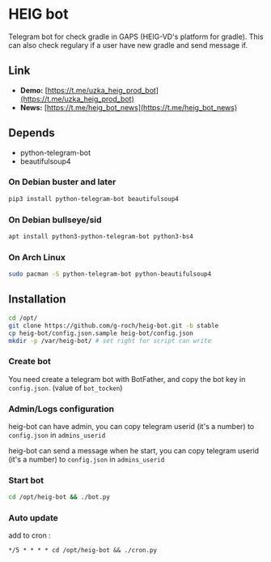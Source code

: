# HEIG bot
Telegram bot for check gradle in GAPS (HEIG-VD's platform for gradle).
This can also check regulary if a user have new gradle and send message if.

## Link
 - **Demo:** [https://t.me/uzka_heig_prod_bot](https://t.me/uzka_heig_prod_bot)
 - **News:** [https://t.me/heig_bot_news](https://t.me/heig_bot_news)


## Depends
 - python-telegram-bot
 - beautifulsoup4

### On Debian buster and later
```bash
pip3 install python-telegram-bot beautifulsoup4
```

### On Debian bullseye/sid
```bash
apt install python3-python-telegram-bot python3-bs4
```

### On Arch Linux
```bash
sudo pacman -S python-telegram-bot python-beautifulsoup4
```

## Installation

```bash
cd /opt/
git clone https://github.com/g-roch/heig-bot.git -b stable
cp heig-bot/config.json.sample heig-bot/config.json
mkdir -p /var/heig-bot/ # set right for script can write
```

### Create bot

You need create a telegram bot with BotFather, and copy
the bot key in `config.json`. (value of `bot_tocken`)

### Admin/Logs configuration 

heig-bot can have admin, you can copy telegram userid (it's a number)
to `config.json` in `admins_userid`

heig-bot can send a message when he start, you can copy telegram userid 
(it's a number) to `config.json` in `admins_userid`

### Start bot

```bash
cd /opt/heig-bot && ./bot.py
```

### Auto update

add to cron :
```cron
*/5 * * * * cd /opt/heig-bot && ./cron.py
```
